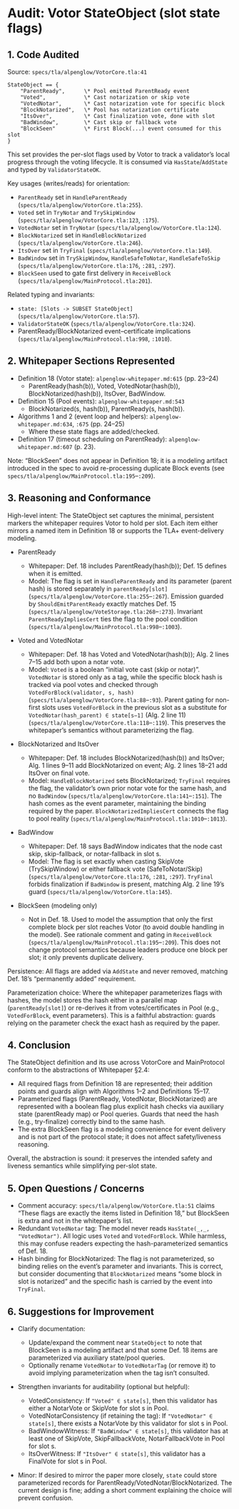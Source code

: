 # Audit: Votor StateObject (slot state flags)

## 1. Code Audited

Source: `specs/tla/alpenglow/VotorCore.tla:41`

```tla
StateObject == {
    "ParentReady",      \* Pool emitted ParentReady event
    "Voted",            \* Cast notarization or skip vote
    "VotedNotar",       \* Cast notarization vote for specific block
    "BlockNotarized",   \* Pool has notarization certificate
    "ItsOver",          \* Cast finalization vote, done with slot
    "BadWindow",        \* Cast skip or fallback vote
    "BlockSeen"         \* First Block(...) event consumed for this slot
}
```

This set provides the per-slot flags used by Votor to track a validator’s local progress through the voting lifecycle. It is consumed via `HasState`/`AddState` and typed by `ValidatorStateOK`.

Key usages (writes/reads) for orientation:
- `ParentReady` set in `HandleParentReady` (`specs/tla/alpenglow/VotorCore.tla:255`).
- `Voted` set in `TryNotar` and `TrySkipWindow` (`specs/tla/alpenglow/VotorCore.tla:123`, `:175`).
- `VotedNotar` set in `TryNotar` (`specs/tla/alpenglow/VotorCore.tla:124`).
- `BlockNotarized` set in `HandleBlockNotarized` (`specs/tla/alpenglow/VotorCore.tla:246`).
- `ItsOver` set in `TryFinal` (`specs/tla/alpenglow/VotorCore.tla:149`).
- `BadWindow` set in `TrySkipWindow`, `HandleSafeToNotar`, `HandleSafeToSkip` (`specs/tla/alpenglow/VotorCore.tla:176`, `:281`, `:297`).
- `BlockSeen` used to gate first delivery in `ReceiveBlock` (`specs/tla/alpenglow/MainProtocol.tla:201`).

Related typing and invariants:
- `state: [Slots -> SUBSET StateObject]` (`specs/tla/alpenglow/VotorCore.tla:57`).
- `ValidatorStateOK` (`specs/tla/alpenglow/VotorCore.tla:324`).
- ParentReady/BlockNotarized event–certificate implications (`specs/tla/alpenglow/MainProtocol.tla:998`, `:1010`).

## 2. Whitepaper Sections Represented

- Definition 18 (Votor state): `alpenglow-whitepaper.md:615` (pp. 23–24)
  - ParentReady(hash(b)), Voted, VotedNotar(hash(b)), BlockNotarized(hash(b)), ItsOver, BadWindow.
- Definition 15 (Pool events): `alpenglow-whitepaper.md:543`
  - BlockNotarized(s, hash(b)), ParentReady(s, hash(b)).
- Algorithms 1 and 2 (event loop and helpers): `alpenglow-whitepaper.md:634`, `:675` (pp. 24–25)
  - Where these state flags are added/checked.
- Definition 17 (timeout scheduling on ParentReady): `alpenglow-whitepaper.md:607` (p. 23).

Note: “BlockSeen” does not appear in Definition 18; it is a modeling artifact introduced in the spec to avoid re-processing duplicate Block events (see `specs/tla/alpenglow/MainProtocol.tla:195`–`:209`).

## 3. Reasoning and Conformance

High-level intent: The StateObject set captures the minimal, persistent markers the whitepaper requires Votor to hold per slot. Each item either mirrors a named item in Definition 18 or supports the TLA+ event-delivery modeling.

- ParentReady
  - Whitepaper: Def. 18 includes ParentReady(hash(b)); Def. 15 defines when it is emitted.
  - Model: The flag is set in `HandleParentReady` and its parameter (parent hash) is stored separately in `parentReady[slot]` (`specs/tla/alpenglow/VotorCore.tla:255`–`:267`). Emission guarded by `ShouldEmitParentReady` exactly matches Def. 15 (`specs/tla/alpenglow/VoteStorage.tla:268`–`:273`). Invariant `ParentReadyImpliesCert` ties the flag to the pool condition (`specs/tla/alpenglow/MainProtocol.tla:998`–`:1003`).

- Voted and VotedNotar
  - Whitepaper: Def. 18 has Voted and VotedNotar(hash(b)); Alg. 2 lines 7–15 add both upon a notar vote.
  - Model: `Voted` is a boolean “initial vote cast (skip or notar)”. `VotedNotar` is stored only as a tag, while the specific block hash is tracked via pool votes and checked through `VotedForBlock(validator, s, hash)` (`specs/tla/alpenglow/VotorCore.tla:88`–`:93`). Parent gating for non-first slots uses `VotedForBlock` in the previous slot as a substitute for `VotedNotar(hash_parent) ∈ state[s−1]` (Alg. 2 line 11) (`specs/tla/alpenglow/VotorCore.tla:118`–`:119`). This preserves the whitepaper’s semantics without parameterizing the flag.

- BlockNotarized and ItsOver
  - Whitepaper: Def. 18 includes BlockNotarized(hash(b)) and ItsOver; Alg. 1 lines 9–11 add BlockNotarized on event; Alg. 2 lines 18–21 add ItsOver on final vote.
  - Model: `HandleBlockNotarized` sets BlockNotarized; `TryFinal` requires the flag, the validator’s own prior notar vote for the same hash, and no `BadWindow` (`specs/tla/alpenglow/VotorCore.tla:141`–`:151`). The hash comes as the event parameter, maintaining the binding required by the paper. `BlockNotarizedImpliesCert` connects the flag to pool reality (`specs/tla/alpenglow/MainProtocol.tla:1010`–`:1013`).

- BadWindow
  - Whitepaper: Def. 18 says BadWindow indicates that the node cast skip, skip-fallback, or notar-fallback in slot s.
  - Model: The flag is set exactly when casting SkipVote (TrySkipWindow) or either fallback vote (SafeToNotar/Skip) (`specs/tla/alpenglow/VotorCore.tla:176`, `:281`, `:297`). `TryFinal` forbids finalization if `BadWindow` is present, matching Alg. 2 line 19’s guard (`specs/tla/alpenglow/VotorCore.tla:145`).

- BlockSeen (modeling only)
  - Not in Def. 18. Used to model the assumption that only the first complete block per slot reaches Votor (to avoid double handling in the model). See rationale comment and gating in `ReceiveBlock` (`specs/tla/alpenglow/MainProtocol.tla:195`–`:209`). This does not change protocol semantics because leaders produce one block per slot; it only prevents duplicate delivery.

Persistence: All flags are added via `AddState` and never removed, matching Def. 18’s “permanently added” requirement.

Parameterization choice: Where the whitepaper parameterizes flags with hashes, the model stores the hash either in a parallel map (`parentReady[slot]`) or re-derives it from votes/certificates in Pool (e.g., `VotedForBlock`, event parameters). This is a faithful abstraction: guards relying on the parameter check the exact hash as required by the paper.

## 4. Conclusion

The StateObject definition and its use across VotorCore and MainProtocol conform to the abstractions of Whitepaper §2.4:
- All required flags from Definition 18 are represented; their addition points and guards align with Algorithms 1–2 and Definitions 15–17.
- Parameterized flags (ParentReady, VotedNotar, BlockNotarized) are represented with a boolean flag plus explicit hash checks via auxiliary state (parentReady map) or Pool queries. Guards that need the hash (e.g., try-finalize) correctly bind to the same hash.
- The extra BlockSeen flag is a modeling convenience for event delivery and is not part of the protocol state; it does not affect safety/liveness reasoning.

Overall, the abstraction is sound: it preserves the intended safety and liveness semantics while simplifying per-slot state.

## 5. Open Questions / Concerns

- Comment accuracy: `specs/tla/alpenglow/VotorCore.tla:51` claims “These flags are exactly the items listed in Definition 18,” but BlockSeen is extra and not in the whitepaper’s list.
- Redundant `VotedNotar` tag: The model never reads `HasState(_,_, "VotedNotar")`. All logic uses `Voted` and `VotedForBlock`. While harmless, this may confuse readers expecting the hash-parameterized semantics of Def. 18.
- Hash binding for BlockNotarized: The flag is not parameterized, so binding relies on the event’s parameter and invariants. This is correct, but consider documenting that `BlockNotarized` means “some block in slot is notarized” and the specific hash is carried by the event into `TryFinal`.

## 6. Suggestions for Improvement

- Clarify documentation:
  - Update/expand the comment near `StateObject` to note that BlockSeen is a modeling artifact and that some Def. 18 items are parameterized via auxiliary state/pool queries.
  - Optionally rename `VotedNotar` to `VotedNotarTag` (or remove it) to avoid implying parameterization when the tag isn’t consulted.

- Strengthen invariants for auditability (optional but helpful):
  - VotedConsistency: If `"Voted" ∈ state[s]`, then this validator has either a NotarVote or SkipVote for slot s in Pool.
  - VotedNotarConsistency (if retaining the tag): If `"VotedNotar" ∈ state[s]`, there exists a NotarVote by this validator for slot s in Pool.
  - BadWindowWitness: If `"BadWindow" ∈ state[s]`, this validator has at least one of SkipVote, SkipFallbackVote, NotarFallbackVote in Pool for slot s.
  - ItsOverWitness: If `"ItsOver" ∈ state[s]`, this validator has a FinalVote for slot s in Pool.

- Minor: If desired to mirror the paper more closely, `state` could store parameterized records for ParentReady/VotedNotar/BlockNotarized. The current design is fine; adding a short comment explaining the choice will prevent confusion.

